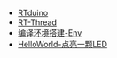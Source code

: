 - [RTduino](/zh/beginner/rtduino.md)
- [RT-Thread](/zh/beginner/rt-thread.md)
- [编译环境搭建-Env](/zh/beginner/env-setup.md)
- [HelloWorld-点亮一颗LED](/zh/beginner/helloworld-led.md)
